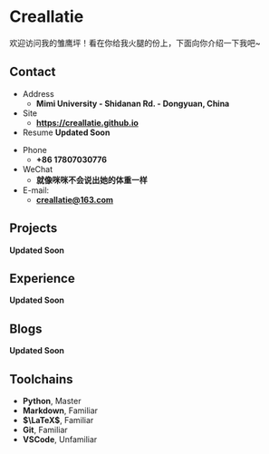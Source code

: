 # Creallatie

欢迎访问我的雏鹰坪！看在你给我火腿的份上，下面向你介绍一下我吧\~

<!-- .slide -->

## Contact

- Address
  - **Mimi University - Shidanan Rd. - Dongyuan, China**
- Site
  - **<https://creallatie.github.io>**
- Resume
**Updated Soon**
<!-- .slide vertical=true -->

- Phone
  - **+86 17807030776**
- WeChat
  - **就像咪咪不会说出她的体重一样**
- E-mail:
  - **[creallatie@163.com](mailto:creallatie@163.com)**

<!-- .slide -->

## Projects

<!-- .slide vertical=true -->

**Updated Soon**

<!-- .slide -->

## Experience

<!-- .slide -->

**Updated Soon**

<!-- .slide -->

## Blogs

<!-- .slide -->

**Updated Soon**

<!-- .slide -->

## Toolchains

<!-- .slide vertical=true -->
- **Python**, Master
- **Markdown**, Familiar
- **$\LaTeX$**, Familiar
- **Git**, Familiar
- **VSCode**, Unfamiliar
